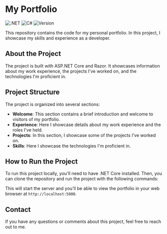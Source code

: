 # My Portfolio

![.NET](https://img.shields.io/badge/.NET-512BD4?style=for-the-badge&logo=.net&logoColor=white)
![C#](https://img.shields.io/badge/C%23-239120?style=for-the-badge&logo=c-sharp&logoColor=white)
![Version](https://img.shields.io/badge/version-1.0-blue)

This repository contains the code for my personal portfolio. In this project, I showcase my skills and experience as a developer.

## About the Project

The project is built with ASP.NET Core and Razor. It showcases information about my work experience, the projects I've worked on, and the technologies I'm proficient in.

## Project Structure

The project is organized into several sections:

- **Welcome**: This section contains a brief introduction and welcome to visitors of my portfolio.
- **Experience**: Here I showcase details about my work experience and the roles I've held.
- **Projects**: In this section, I showcase some of the projects I've worked on.
- **Skills**: Here I showcase the technologies I'm proficient in.

## How to Run the Project

To run this project locally, you'll need to have .NET Core installed. Then, you can clone the repository and run the project with the following commands:


This will start the server and you'll be able to view the portfolio in your web browser at `http://localhost:5000`.

## Contact

If you have any questions or comments about this project, feel free to reach out to me.

